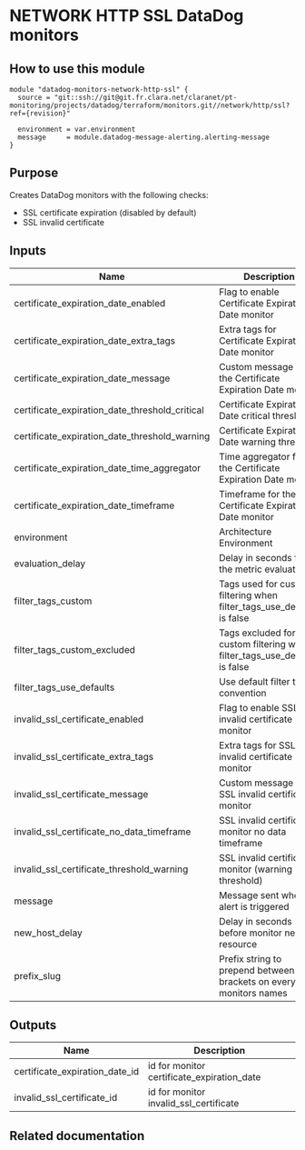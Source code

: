 # NETWORK HTTP SSL DataDog monitors

## How to use this module

```
module "datadog-monitors-network-http-ssl" {
  source = "git::ssh://git@git.fr.clara.net/claranet/pt-monitoring/projects/datadog/terraform/monitors.git//network/http/ssl?ref={revision}"

  environment = var.environment
  message     = module.datadog-message-alerting.alerting-message
}

```

## Purpose

Creates DataDog monitors with the following checks:

- SSL certificate expiration (disabled by default)
- SSL invalid certificate

## Inputs

| Name | Description | Type | Default | Required |
|------|-------------|:----:|:-----:|:-----:|
| certificate\_expiration\_date\_enabled | Flag to enable Certificate Expiration Date monitor | string | `"false"` | no |
| certificate\_expiration\_date\_extra\_tags | Extra tags for Certificate Expiration Date monitor | list(string) | `[]` | no |
| certificate\_expiration\_date\_message | Custom message for the Certificate Expiration Date monitor | string | `""` | no |
| certificate\_expiration\_date\_threshold\_critical | Certificate Expiration Date critical threshold | string | `"15"` | no |
| certificate\_expiration\_date\_threshold\_warning | Certificate Expiration Date warning threshold | string | `"30"` | no |
| certificate\_expiration\_date\_time\_aggregator | Time aggregator for the Certificate Expiration Date monitor | string | `"max"` | no |
| certificate\_expiration\_date\_timeframe | Timeframe for the Certificate Expiration Date monitor | string | `"last_5m"` | no |
| environment | Architecture Environment | string | n/a | yes |
| evaluation\_delay | Delay in seconds for the metric evaluation | string | `"15"` | no |
| filter\_tags\_custom | Tags used for custom filtering when filter_tags_use_defaults is false | string | `"*"` | no |
| filter\_tags\_custom\_excluded | Tags excluded for custom filtering when filter_tags_use_defaults is false | string | `""` | no |
| filter\_tags\_use\_defaults | Use default filter tags convention | string | `"true"` | no |
| invalid\_ssl\_certificate\_enabled | Flag to enable SSL invalid certificate monitor | string | `"true"` | no |
| invalid\_ssl\_certificate\_extra\_tags | Extra tags for SSL invalid certificate monitor | list(string) | `[]` | no |
| invalid\_ssl\_certificate\_message | Custom message for SSL invalid certificate monitor | string | `""` | no |
| invalid\_ssl\_certificate\_no\_data\_timeframe | SSL invalid certificate monitor no data timeframe | string | `"10"` | no |
| invalid\_ssl\_certificate\_threshold\_warning | SSL invalid certificate monitor (warning threshold) | string | `"3"` | no |
| message | Message sent when an alert is triggered | string | n/a | yes |
| new\_host\_delay | Delay in seconds before monitor new resource | string | `"300"` | no |
| prefix\_slug | Prefix string to prepend between brackets on every monitors names | string | `""` | no |

## Outputs

| Name | Description |
|------|-------------|
| certificate\_expiration\_date\_id | id for monitor certificate_expiration_date |
| invalid\_ssl\_certificate\_id | id for monitor invalid_ssl_certificate |

## Related documentation

